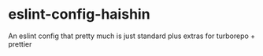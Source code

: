 # eslint-config-haishin

An eslint config that pretty much is just standard plus extras for turborepo + prettier
